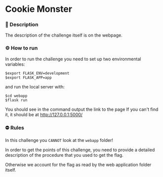 # Cookie Monster

### 📄 Description

The description of the challenge itself is on the webpage.


### ⚙ How to run

In order to run the challenge you need to set up two environmental variables:

```console
$export FLASK_ENV=development
$export FLASK_APP=app
```

and run the local server with:

```console
$cd webapp
$flask run
```

You should see in the command output the link to the page
If you can't find it, it should be at http://127.0.0.1:5000/



### ⛔ Rules
In this challenge you `CANNOT` look at the `webapp` folder!

In order to get the points of this challenge, you need to provide a detailed description of the procedure that you used to get the flag.

Otherwise we account for the flag as read by the web application folder itself.
